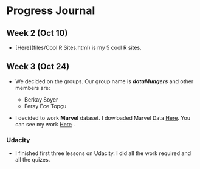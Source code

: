 # Progress Journal

## Week 2 (Oct 10)

+ [Here](files/Cool R Sites.html) is my 5 cool R sites. 

## Week 3 (Oct 24)

+ We decided on the groups. Our group name is __*dataMungers*__ and other members are:

    + Berkay Soyer
    + Feray Ece Topçu

+ I decided to work __Marvel__ dataset. I dowloaded Marvel Data [Here](https://github.com/fivethirtyeight/data/blob/master/comic-characters/marvel-wikia-data.csv). You can see my work [Here](files/Marvel-Final.html) . 

### Udacity 

+ I finished first three lessons on Udacity. I did all the work required and all the quizes.


